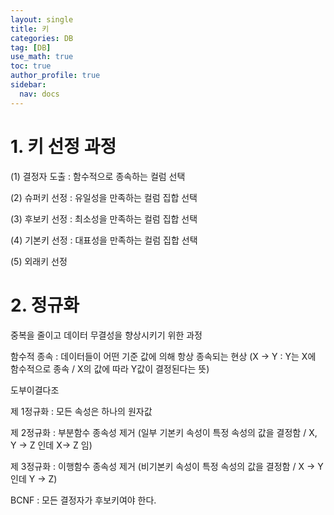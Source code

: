 ```yaml
---
layout: single
title: 키
categories: DB
tag: [DB]
use_math: true
toc: true
author_profile: true
sidebar:
  nav: docs
---
```

# 1. 키 선정 과정

(1) 결정자 도출 : 함수적으로 종속하는 컬럼 선택

(2) 슈퍼키 선정 : 유일성을 만족하는 컬럼 집합 선택

(3) 후보키 선정 : 최소성을 만족하는 컬럼 집합 선택

(4) 기본키 선정 : 대표성을 만족하는 컬럼 집합 선택

(5) 외래키 선정

# 2. 정규화

중복을 줄이고 데이터 무결성을 향상시키기 위한 과정

함수적 종속 : 데이터들이 어떤 기준 값에 의해 항상 종속되는 현상 (X -> Y : Y는 X에 함수적으로 종속 / X의 값에 따라 Y값이 결정된다는 뜻)

도부이결다조

제 1정규화 : 모든 속성은 하나의 원자값

제 2정규화 : 부분함수 종속성 제거 (일부 기본키 속성이 특정 속성의 값을 결정함 / X, Y -> Z 인데 X-> Z 임)

제 3정규화 : 이행함수 종속성 제거 (비기본키 속성이 특정 속성의 값을 결정함 / X -> Y 인데 Y -> Z)

BCNF : 모든 결정자가 후보키여야 한다.
